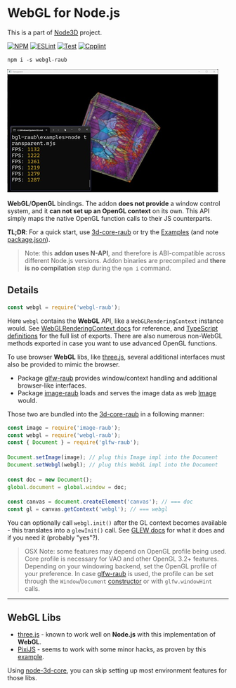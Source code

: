# WebGL for Node.js

This is a part of [Node3D](https://github.com/node-3d) project.

[![NPM](https://badge.fury.io/js/webgl-raub.svg)](https://badge.fury.io/js/webgl-raub)
[![ESLint](https://github.com/node-3d/webgl-raub/actions/workflows/eslint.yml/badge.svg)](https://github.com/node-3d/webgl-raub/actions/workflows/eslint.yml)
[![Test](https://github.com/node-3d/webgl-raub/actions/workflows/test.yml/badge.svg)](https://github.com/node-3d/webgl-raub/actions/workflows/test.yml)
[![Cpplint](https://github.com/node-3d/webgl-raub/actions/workflows/cpplint.yml/badge.svg)](https://github.com/node-3d/webgl-raub/actions/workflows/cpplint.yml)

```console
npm i -s webgl-raub
```

![Example](examples/screenshot.jpg)

**WebGL**/**OpenGL** bindings. The addon **does not provide** a window control system, and it
**can not set up an OpenGL context** on its own. This API simply maps the
native OpenGL function calls to their JS counterparts.

**TL;DR**: For a quick start, use [3d-core-raub](https://github.com/node-3d/3d-core-raub)
or try the [Examples](/examples) (and note [package.json](/examples/package.json)).

> Note: this **addon uses N-API**, and therefore is ABI-compatible across different
Node.js versions. Addon binaries are precompiled and **there is no compilation**
step during the `npm i` command.


## Details

```js
const webgl = require('webgl-raub');
```

Here `webgl` contains the **WebGL** API, like a `WebGLRenderingContext` instance would. See
[WebGLRenderingContext docs](https://developer.mozilla.org/en-US/docs/Web/API/WebGLRenderingContext)
for reference, and [TypeScript definitions](/index.d.ts) for the full list of exports.
There are also numerous non-WebGL methods exported in case you want to use advanced OpenGL functions.

To use browser **WebGL** libs, like [three.js](https://threejs.org/),
several additional interfaces must also be provided to mimic the browser.

* Package [glfw-raub](https://github.com/node-3d/glfw-raub) provides window/context handling
and additional browser-like interfaces.
* Package [image-raub](https://github.com/node-3d/glfw-raub) loads and serves the image data as web
[Image](https://developer.mozilla.org/en-US/docs/Web/API/HTMLImageElement#example) would.

Those two are bundled into
the [3d-core-raub](https://github.com/node-3d/3d-core-raub) in a following manner:

```js
const image = require('image-raub');
const webgl = require('webgl-raub');
const { Document } = require('glfw-raub');

Document.setImage(image); // plug this Image impl into the Document
Document.setWebgl(webgl); // plug this WebGL impl into the Document

const doc = new Document();
global.document = global.window = doc;

const canvas = document.createElement('canvas'); // === doc
const gl = canvas.getContext('webgl'); // === webgl
```

You can optionally call `webgl.init()` after the GL context becomes available - this translates
into a `glewInit()` call. See [GLEW docs](https://glew.sourceforge.net/basic.html) for what
it does and if you need it (probably "yes"?).

> OSX Note: some features may depend on OpenGL profile being used. Core profile
is necessary for VAO and other OpenGL 3.2+ features. Depending on your windowing
backend, set the OpenGL profile of your preference.
In case [glfw-raub](https://github.com/node-3d/glfw-raub) is used,
the profile can be set through the `Window`/`Document`
[constructor](https://github.com/node-3d/glfw-raub#class-window) or with
`glfw.windowHint` calls.


---

## WebGL Libs

* [three.js](https://threejs.org/) - known to work well on **Node.js** with this
implementation of **WebGL**.
* [PixiJS](https://pixijs.com/) - seems to work with some minor hacks, as proven by this
[example](https://github.com/node-3d/3d-core-raub/blob/master/examples/pixi/index.js).

Using [node-3d-core](https://github.com/node-3d/3d-core-raub), you can skip setting up
most environment features for those libs.
